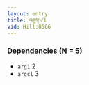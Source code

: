```yaml
---
layout: entry
title: འཇུག་√1
vid: Hill:0566
---
```

### Dependencies (N = 5)
* `arg1` 2
* `argcl` 3
